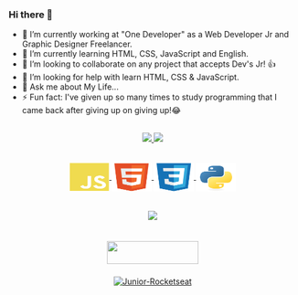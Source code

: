 ### Hi there 🖖

- 🔭 I’m currently working at "One Developer" as a Web Developer Jr and Graphic Designer Freelancer.
- 🌱 I’m currently learning HTML, CSS, JavaScript and English.
- 👯 I’m looking to collaborate on any project that accepts Dev's Jr! 👍
- 🤔 I’m looking for help with learn HTML, CSS & JavaScript.
- 💬 Ask me about My Life...
- ⚡ Fun fact: I've given up so many times to study programming that I came back after giving up on giving up!😂 

<br>

<div align="center">
  <a href="https://github.com/robertojunnior">
  <img width="42%" src="https://github-readme-stats.vercel.app/api?username=robertojunnior&show_icons=true&theme=dracula&include_all_commits=true&count_private=true"/>
  <img width="41.4%" src="https://github-readme-stats.vercel.app/api/top-langs/?username=robertojunnior&layout=compact&langs_count=7&theme=dracula"/>
</div>

<br> 


<div align="center"> 
<br>
  <a href="https://github.com/robertojunnior/Html_Css_JavaScript" target="_blank" rel="noopener noreferrer">
  <img align="center" alt="Junior-Js" height="50" width="70" src="https://raw.githubusercontent.com/devicons/devicon/master/icons/javascript/javascript-plain.svg">
  
  <a href="https://github.com/robertojunnior/Html_Css_JavaScript" target="_blank" rel="external">
  <img align="center" alt="Junior-HTML" height="50" width="70" src="https://raw.githubusercontent.com/devicons/devicon/master/icons/html5/html5-original.svg">
  
  <a href="https://github.com/robertojunnior/Html_Css_JavaScript" target="_blank" rel="external">
  <img align="center" alt="Junior-CSS" height="50" width="70" src="https://raw.githubusercontent.com/devicons/devicon/master/icons/css3/css3-original.svg">
  
  <a href="https://github.com/robertojunnior/python" target="_blank" rel="external">
  <img align="center" alt="Junior-Python" height="50" width="70" src="https://raw.githubusercontent.com/devicons/devicon/master/icons/python/python-original.svg">
</div>

<br> 
<br>

  <div align="center">
  <a href="https://git.io/streak-stats"><img src="https://streak-stats.demolab.com?user=robertojunnior&theme=dark&hide_border=false"/></a>
  </div>

<br>
<br>
    
<div align="center">
<a target="_blank" rel="external" href="https://www.linkedin.com/in/roberto-r-junior">
<img height="40" width="160"src="https://img.shields.io/badge/-LinkedIn-%230077B5?style=for-the-badge&logo=linkedin&logoColor=white" target="_blank" rel="external"></a>  
</div>

<br>

<div align="center">
<a rel="external" href="https://robertojunnior.github.io/nlw_e_sports/" target="_blank">
<img align="center" alt="Junior-Rocketseat" height="80" width="100" src="https://global-uploads.webflow.com/61d83a2ebb0ae01ab96e841a/630ced17a99fbd99b6169b52_Logo-NLW-eSports.svg" target="_blank" rel="external"></a>
</div>


